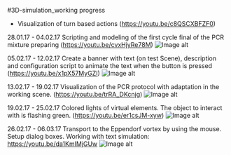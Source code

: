 #3D-simulation_working progress

* Visualization of turn based actions (https://youtu.be/c8QSCXBFZF0)

28.01.17 - 04.02.17 Scripting and modeling of the first cycle final of the  PCR mixture preparing (https://youtu.be/cvxHjyRe78M)
![Image alt](https://github.com/Nikolay-Odessa/ONU_Team_25.01.17/blob/master/PCR_Simulation/Resource_photo/04.02.17.png)

05.02.17 - 12.02.17 Create a banner with text (on test Scene), description and configuration script to animate the text when the button is pressed (https://youtu.be/x1pX57MyGZI)
![Image alt](https://github.com/Nikolay-Odessa/ONU_Team_25.01.17/blob/master/PCR_Simulation/Resource_photo/12.02.17.png)

13.02.17 - 19.02.17 Visualization of the PCR protocol with adaptation in the working scene. (https://youtu.be/trRA_DKcnjg)
![Image alt](https://github.com/Nikolay-Odessa/ONU_Team_25.01.17/blob/master/PCR_Simulation/Resource_photo/19.02.17.png)

19.02.17 - 25.02.17 Colored lights of virtual elements. The object to interact with is flashing green. 
(https://youtu.be/er1csJM-xyw)
![Image alt](https://github.com/Nikolay-Odessa/ONU_Team_25.01.17/blob/master/PCR_Simulation/Resource_photo/25.02.17.jpg)

26.02.17 - 06.03.17 Transport to the Eppendorf vortex by using the mouse. Setup dialog boxes. Working with text simulation:
https://youtu.be/da1KmIMjGUw
![Image alt](https://github.com/Nikolay-Odessa/ONU_Team_25.01.17/blob/master/PCR_Simulation/Resource_photo/06.03.17.png)
